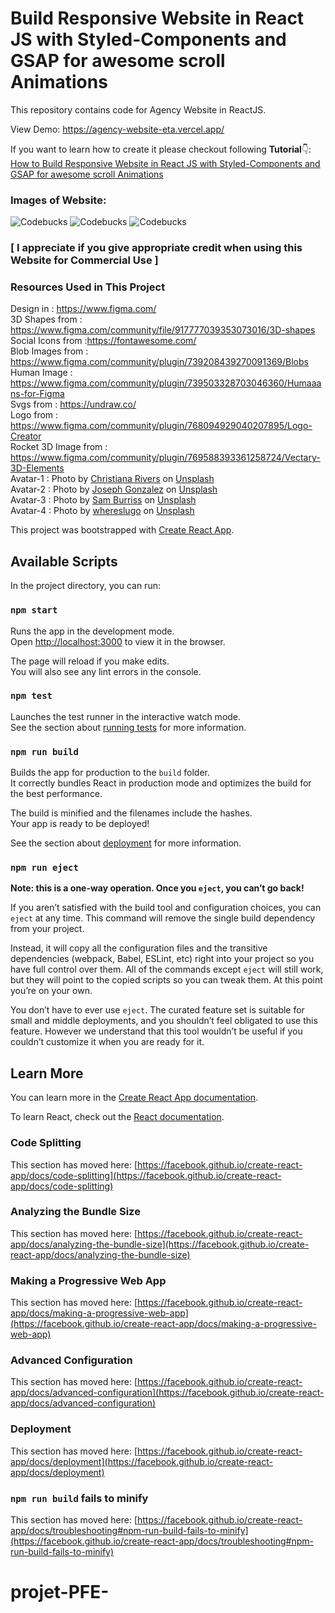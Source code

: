 # Build Responsive Website in React JS with Styled-Components and GSAP for awesome scroll Animations

This repository contains code for Agency Website in ReactJS.

View Demo:
https://agency-website-eta.vercel.app/

If you want to learn how to create it please checkout following **Tutorial**👇: <br />
<a href="https://devdreaming.com/videos/responsive-reactjs-website-gsap-styled-components" target="_blank">How to Build Responsive Website in React JS with Styled-Components and GSAP for awesome scroll Animations</a> <br />

[https://youtu.be/aAEfBxcGpJ8]::

### Images of Website:
![Codebucks](https://github.com/codebucks27/Agency-website/blob/main/src/assets/Website%20Image-1.png)
![Codebucks](https://github.com/codebucks27/Agency-website/blob/main/src/assets/Website%20Image-3.png)
![Codebucks](https://github.com/codebucks27/Agency-website/blob/main/src/assets/Website%20Image-2.png)

### [ I appreciate if you give appropriate credit when using this Website for Commercial Use ]

### Resources Used in This Project

Design in : https://www.figma.com/ <br />
3D Shapes from : https://www.figma.com/community/file/917777039353073016/3D-shapes <br />
Social Icons from :https://fontawesome.com/  <br />
Blob Images from : https://www.figma.com/community/plugin/739208439270091369/Blobs <br />
Human Image : https://www.figma.com/community/plugin/739503328703046360/Humaaans-for-Figma <br />
Svgs from : https://undraw.co/ <br />
Logo from : https://www.figma.com/community/plugin/768094929040207895/Logo-Creator <br />
Rocket 3D Image from : https://www.figma.com/community/plugin/769588393361258724/Vectary-3D-Elements <br />
Avatar-1 : 
Photo by <a href="https://unsplash.com/@christiana?utm_source=unsplash&utm_medium=referral&utm_content=creditCopyText">Christiana Rivers</a> on <a href="https://unsplash.com/?utm_source=unsplash&utm_medium=referral&utm_content=creditCopyText">Unsplash</a> <br />
Avatar-2 : Photo by <a href="https://unsplash.com/@miracletwentyone?utm_source=unsplash&utm_medium=referral&utm_content=creditCopyText">Joseph Gonzalez</a> on <a href="https://unsplash.com/?utm_source=unsplash&utm_medium=referral&utm_content=creditCopyText">Unsplash</a> <br />
Avatar-3 : Photo by <a href="https://unsplash.com/@samburriss?utm_source=unsplash&utm_medium=referral&utm_content=creditCopyText">Sam Burriss</a> on <a href="https://unsplash.com/?utm_source=unsplash&utm_medium=referral&utm_content=creditCopyText">Unsplash</a> <br />
Avatar-4 : Photo by <a href="https://unsplash.com/@whereslugo?utm_source=unsplash&utm_medium=referral&utm_content=creditCopyText">whereslugo</a> on <a href="https://unsplash.com/?utm_source=unsplash&utm_medium=referral&utm_content=creditCopyText">Unsplash</a> <br />

This project was bootstrapped with [Create React App](https://github.com/facebook/create-react-app).

## Available Scripts

In the project directory, you can run:

### `npm start`

Runs the app in the development mode.\
Open [http://localhost:3000](http://localhost:3000) to view it in the browser.

The page will reload if you make edits.\
You will also see any lint errors in the console.

### `npm test`

Launches the test runner in the interactive watch mode.\
See the section about [running tests](https://facebook.github.io/create-react-app/docs/running-tests) for more information.

### `npm run build`

Builds the app for production to the `build` folder.\
It correctly bundles React in production mode and optimizes the build for the best performance.

The build is minified and the filenames include the hashes.\
Your app is ready to be deployed!

See the section about [deployment](https://facebook.github.io/create-react-app/docs/deployment) for more information.

### `npm run eject`

**Note: this is a one-way operation. Once you `eject`, you can’t go back!**

If you aren’t satisfied with the build tool and configuration choices, you can `eject` at any time. This command will remove the single build dependency from your project.

Instead, it will copy all the configuration files and the transitive dependencies (webpack, Babel, ESLint, etc) right into your project so you have full control over them. All of the commands except `eject` will still work, but they will point to the copied scripts so you can tweak them. At this point you’re on your own.

You don’t have to ever use `eject`. The curated feature set is suitable for small and middle deployments, and you shouldn’t feel obligated to use this feature. However we understand that this tool wouldn’t be useful if you couldn’t customize it when you are ready for it.

## Learn More

You can learn more in the [Create React App documentation](https://facebook.github.io/create-react-app/docs/getting-started).

To learn React, check out the [React documentation](https://reactjs.org/).

### Code Splitting

This section has moved here: [https://facebook.github.io/create-react-app/docs/code-splitting](https://facebook.github.io/create-react-app/docs/code-splitting)

### Analyzing the Bundle Size

This section has moved here: [https://facebook.github.io/create-react-app/docs/analyzing-the-bundle-size](https://facebook.github.io/create-react-app/docs/analyzing-the-bundle-size)

### Making a Progressive Web App

This section has moved here: [https://facebook.github.io/create-react-app/docs/making-a-progressive-web-app](https://facebook.github.io/create-react-app/docs/making-a-progressive-web-app)

### Advanced Configuration

This section has moved here: [https://facebook.github.io/create-react-app/docs/advanced-configuration](https://facebook.github.io/create-react-app/docs/advanced-configuration)

### Deployment

This section has moved here: [https://facebook.github.io/create-react-app/docs/deployment](https://facebook.github.io/create-react-app/docs/deployment)

### `npm run build` fails to minify

This section has moved here: [https://facebook.github.io/create-react-app/docs/troubleshooting#npm-run-build-fails-to-minify](https://facebook.github.io/create-react-app/docs/troubleshooting#npm-run-build-fails-to-minify)
# projet-PFE-
